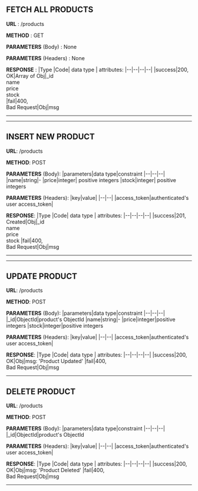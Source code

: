 ## **FETCH ALL PRODUCTS** 
**URL** : /products

**METHOD** : GET

**PARAMETERS** (Body) : None

**PARAMETERS** (Headers) : None

**RESPONSE** :
|Type |Code| data type | attributes:
|--|--|--|--|
|success|200,<br>OK|Array of Obj|_id<br>name<br>price<br>stock<br>
|fail|400,<br>Bad Request|Obj|msg

---
---
## **INSERT NEW PRODUCT**
**URL**: /products

**METHOD**: POST

**PARAMETERS** (Body):
|parameters|data type|constraint
|--|--|--|
|name|string|-
|price|integer| positive integers
|stock|integer| positive integers

**PARAMETERS** (Headers):
|key|value|
|--|--|
|access_token|authenticated's user access_token|

**RESPONSE**:
|Type |Code| data type | attributes:
|--|--|--|--|
|success|201,<br>Created|Obj|_id<br>name<br>price<br>stock
|fail|400,<br>Bad Request|Obj|msg

---
---
## **UPDATE PRODUCT**
**URL**: /products

**METHOD**: POST

**PARAMETERS** (Body):
|parameters|data type|constraint
|--|--|--|
|_id|ObjectId|product's ObjectId
|name|string|-
|price|integer|positive integers
|stock|integer|positive integers


**PARAMETERS** (Headers):
|key|value|
|--|--|
|access_token|authenticated's user access_token|

**RESPONSE**:
|Type |Code| data type | attributes:
|--|--|--|--|
|success|200,<br>OK|Obj|msg: 'Product Updated'
|fail|400,<br>Bad Request|Obj|msg

---
## **DELETE PRODUCT**
**URL**: /products

**METHOD**: POST

**PARAMETERS** (Body):
|parameters|data type|constraint
|--|--|--|
|_id|ObjectId|product's ObjectId

**PARAMETERS** (Headers):
|key|value|
|--|--|
|access_token|authenticated's user access_token|

**RESPONSE**:
|Type |Code| data type | attributes:
|--|--|--|--|
|success|200,<br>OK|Obj|msg: 'Product Deleted'
|fail|400,<br>Bad Request|Obj|msg

---
